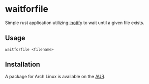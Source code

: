 # waitforfile
Simple rust application utilizing [inotify](http://man7.org/linux/man-pages/man7/inotify.7.html)
to wait until a given file exists.

## Usage
```
waitforfile <filename>
```


## Installation

A package for Arch Linux is available on the [AUR](https://aur.archlinux.org/packages/waitforfile/).

